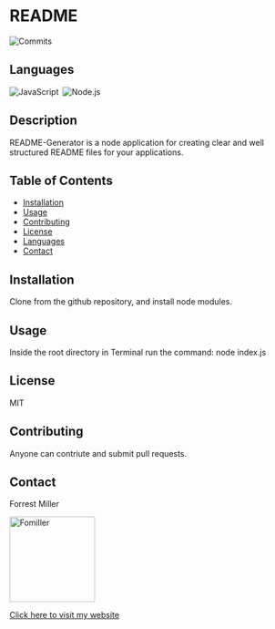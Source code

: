 
# README
![Commits](https://img.shields.io/github/last-commit/Fomiller/README-Generator)
## Languages  
![JavaScript](https://img.shields.io/badge/language-JavaScript-red)&ensp;![Node.js](https://img.shields.io/badge/language-Node.js-blue)&ensp;
## Description
README-Generator is a node application for creating clear and well structured README files for your applications.

## Table of Contents
* [Installation](#Installation)
* [Usage](#Usage)
* [Contributing](#Contributing)
* [License](#License)
* [Languages](#Languages)
* [Contact](#Contact)

## Installation
Clone from the github repository, and install node modules.

## Usage
Inside the root directory in Terminal run the command: node index.js

## License
MIT

## Contributing
Anyone can contriute and submit pull requests.

## Contact
Forrest Miller

<img src="https://avatars1.githubusercontent.com/u/36345389?v=4" alt="Fomiller" width="150" height="150" />


[Click here to visit my website](http://www.forrestmillerdesign.com/)
